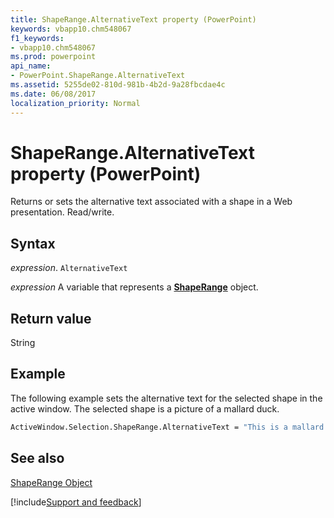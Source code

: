 ```yaml
---
title: ShapeRange.AlternativeText property (PowerPoint)
keywords: vbapp10.chm548067
f1_keywords:
- vbapp10.chm548067
ms.prod: powerpoint
api_name:
- PowerPoint.ShapeRange.AlternativeText
ms.assetid: 5255de02-810d-981b-4b2d-9a28fbcdae4c
ms.date: 06/08/2017
localization_priority: Normal
---
```



# ShapeRange.AlternativeText property (PowerPoint)

Returns or sets the alternative text associated with a shape in a Web presentation. Read/write.


## Syntax

_expression_. `AlternativeText`

 _expression_ A variable that represents a **[ShapeRange](PowerPoint.ShapeRange.md)** object.


## Return value

String


## Example

The following example sets the alternative text for the selected shape in the active window. The selected shape is a picture of a mallard duck.


```vb
ActiveWindow.Selection.ShapeRange.AlternativeText = "This is a mallard duck."
```


## See also


[ShapeRange Object](PowerPoint.ShapeRange.md)

[!include[Support and feedback](~/includes/feedback-boilerplate.md)]